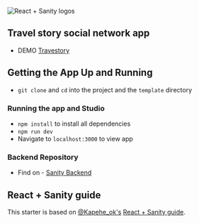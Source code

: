 ![React + Sanity logos](https://cdn.sanity.io/images/3do82whm/next/deb2544c7c507daa200a789d4a309cb644ffaa11-1200x900.jpg?w=720&fit=max&auto=format)

## Travel story social network app
  - DEMO [Travestory](https://travelstory.avidalal.net/)

## Getting the App Up and Running

- `git clone` and `cd` into the project and the `template` directory

### Running the app and Studio
- `npm install` to install all dependencies
- `npm run dev`
- Navigate to `localhost:3000` to view app

### Backend  Repository

- Find on - [Sanity Backend](https://github.com/avi413/travelstory_backend)


## React + Sanity guide

This starter is based on [@Kapehe_ok's](https://twitter.com/kapehe_ok) [React + Sanity guide](https://www.sanity.io/guides/build-your-first-blog-using-react).